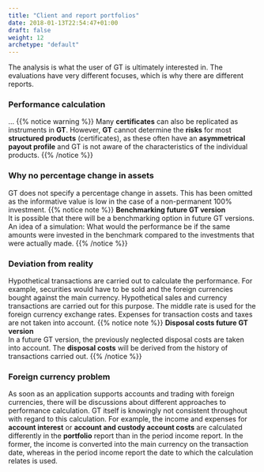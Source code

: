 ```yaml
---
title: "Client and report portfolios"
date: 2018-01-13T22:54:47+01:00
draft: false
weight: 12
archetype: "default"
---
```

The analysis is what the user of GT is ultimately interested in. The evaluations have very different focuses, which is why there are different reports.

### Performance calculation
... 
{{% notice warning %}} 
Many **certificates** can also be replicated as instruments in **GT**. However, **GT** cannot determine the **risks** for most **structured products** (certificates), as these often have an **asymmetrical payout profile** and GT is not aware of the characteristics of the individual products. 
{{% /notice %}}

### Why no percentage change in assets
GT does not specify a percentage change in assets. This has been omitted as the informative value is low in the case of a non-permanent 100% investment. 
{{% notice note %}}
**Benchmarking future GT version**\
It is possible that there will be a benchmarking option in future GT versions. An idea of a simulation: What would the performance be if the same amounts were invested in the benchmark compared to the investments that were actually made. 
{{% /notice %}}

### Deviation from reality
Hypothetical transactions are carried out to calculate the performance. For example, securities would have to be sold and the foreign currencies bought against the main currency. Hypothetical sales and currency transactions are carried out for this purpose. The middle rate is used for the foreign currency exchange rates. Expenses for transaction costs and taxes are not taken into account. 
{{% notice note %}}
**Disposal costs future GT version**\
In a future GT version, the previously neglected disposal costs are taken into account. The **disposal costs** will be derived from the history of transactions carried out. 
{{% /notice %}}

### Foreign currency problem
As soon as an application supports accounts and trading with foreign currencies, there will be discussions about different approaches to performance calculation. GT itself is knowingly not consistent throughout with regard to this calculation. For example, the income and expenses for **account interest** or **account and custody account costs** are calculated differently in the **portfolio** report than in the period income report. In the former, the income is converted into the main currency on the transaction date, whereas in the period income report the date to which the calculation relates is used.
